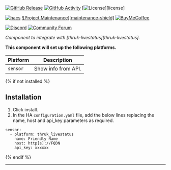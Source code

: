 [![GitHub Release][releases-shield]][releases]
[![GitHub Activity][commits-shield]][commits]
[![License][license-shield]][license]

[![hacs][hacsbadge]][hacs]
[![Project Maintenance][maintenance-shield]][user_profile]
[![BuyMeCoffee][buymecoffeebadge]][buymecoffee]

[![Discord][discord-shield]][discord]
[![Community Forum][forum-shield]][forum]

_Component to integrate with [thruk-livestatus][thruk-livestatus]._

**This component will set up the following platforms.**

Platform | Description
-- | --
`sensor` | Show info from API.

{% if not installed %}
## Installation

1. Click install.
2. In the HA `configuration.yaml` file, add the below lines replacing the name, host and api_key parameters as required.
```
sensor:
  - platform: thruk_livestatus
    name: Friendly Name
    host: http[s]://FQDN
    api_key: xxxxxx
```

{% endif %}

<!---->

***

[thruk_livestatus]: https://github.com/KevSex/ha-thruk-livestatus
[buymecoffee]: https://www.buymeacoffee.com/bmac2
[buymecoffeebadge]: https://img.shields.io/badge/buy%20me%20a%20coffee-donate-yellow.svg?style=for-the-badge
[commits-shield]: https://img.shields.io/github/commit-activity/y/custom-components/blueprint.svg?style=for-the-badge
[commits]: https://github.com/KevSex/ha-thruk-livestatus/commits/master
[hacs]: https://github.com/custom-components/hacs
[hacsbadge]: https://img.shields.io/badge/HACS-Custom-orange.svg?style=for-the-badge
[discord]: https://discord.gg/Qa5fW2R
[discord-shield]: https://img.shields.io/discord/330944238910963714.svg?style=for-the-badge
[forum-shield]: https://img.shields.io/badge/community-forum-brightgreen.svg?style=for-the-badge
[forum]: https://community.home-assistant.io/
[license-shield]: https://img.shields.io/github/license/custom-components/blueprint.svg?style=for-the-badge
[releases-shield]: https://img.shields.io/github/release/custom-components/blueprint.svg?style=for-the-badge
[releases]: https://github.com/KevSex/ha-thruk-livestatus/releases
[user_profile]: https://github.com/KevSex

